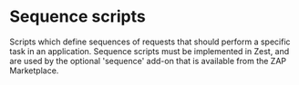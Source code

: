 Sequence scripts
================

Scripts which define sequences of requests that should perform a specific task in an application.
Sequence scripts must be implemented in Zest, and are used by the optional 'sequence' add-on that is available from the ZAP Marketplace.

